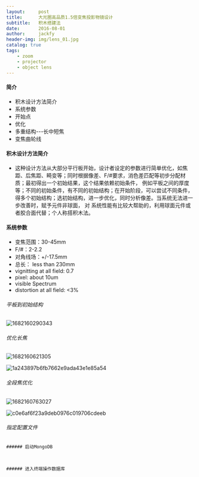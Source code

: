 ```yaml
---
layout:     post
title:      大光圈高品质1.5倍变焦投影物镜设计
subtitle:   积木搭建法
date:       2016-08-01
author:     jackfy
header-img: img/lens_01.jpg
catalog: true
tags:
    - zoom
    - projector
    - object lens
---
```


#### 简介
- 积木设计方法简介
- 系统参数
- 开始点
- 优化
- 多重结构---长中短焦
- 变焦曲轮线
#### 积木设计方法简介
- 这种设计方法从大部分平行板开始，设计者设定的参数进行简单优化，如焦距、后焦距、畸变等；同时根据像差、F/#要求，消色差匹配等初步分配材质；最初得出一个初始结果，这个结果依赖初始条件，
  例如平板之间的厚度等；不同的初始条件，有不同的初始结构；在开始阶段，可以尝试不同条件，得多个初始结构；选初始结构，进一步优化，同时分析像差。当系统无法进一步改善时，赋予元件非球面，
  对 系统性能有比较大帮助的，利用球面元件或者胶合面代替；个人称搭积木法。
 

#### 系统参数
- 变焦范围：30-45mm
- F/#：2-2.2
- 对角线场：+/-17.5mm
- 总长： less than 230mm
- vignitting at all field: 0.7
- pixel: about 10um
- visible Spectrum
- distortion at all field: <3%


###### 平板到初始结构

![1682160290343](https://user-images.githubusercontent.com/131378528/233779418-674ae366-76d7-406b-a1bb-e1dd8c8a1584.png)

###### 优化长焦

![1682160621305](https://user-images.githubusercontent.com/131378528/233779718-26f3fa97-82e9-40da-be95-958a164dacf0.png)

![1a243897b6fb7662e9ada43e1e85a54](https://user-images.githubusercontent.com/131378528/233779759-ce95694c-2632-4684-8404-e5d311574bd1.png)

###### 全段焦优化

![1682160763027](https://user-images.githubusercontent.com/131378528/233779866-b66d8295-83d7-4e60-868f-fe8a6cb49f71.png)

![c0e6af6f23a9deb0976c019706cdeeb](https://user-images.githubusercontent.com/131378528/233779901-91215995-f34d-468e-bef3-6ab084e45e8a.png)

###### 指定配置文件

```
###### 启动MongoDB



###### 进入终端操作数据库

